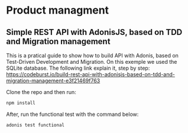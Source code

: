 # Product managment
## Simple REST API with AdonisJS, based on TDD and Migration management

This is a pratical guide to show how to build API with Adonis, based on Test-Driven Development and Migration. On this exemple we used the SQLite database.
The following link explain it, step by step:
https://codeburst.io/build-rest-api-with-adonisjs-based-on-tdd-and-migration-management-e3f21469f763

Clone the repo and then run:
```bash
npm install
```

After, run the functional test with the command below:
```bash
adonis test functional
```

